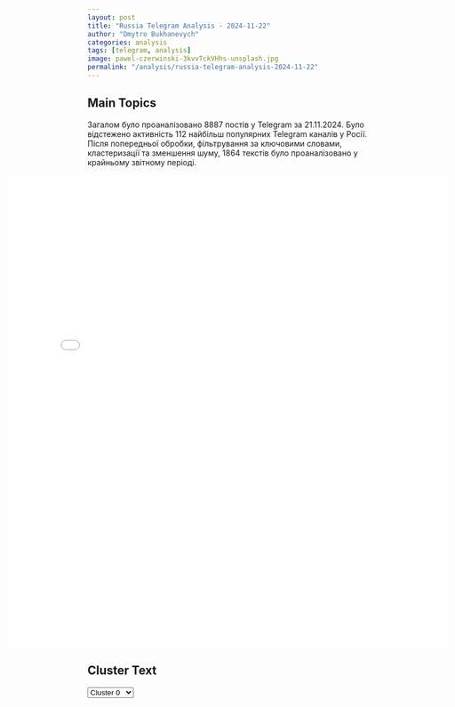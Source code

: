 ```yaml
---
layout: post
title: "Russia Telegram Analysis - 2024-11-22"
author: "Dmytro Bukhanevych"
categories: analysis
tags: [telegram, analysis]
image: pawel-czerwinski-3kvvTckVHhs-unsplash.jpg
permalink: "/analysis/russia-telegram-analysis-2024-11-22"
---
```


<style>
    /* Adjusting iframe-container styles */
    .wide-iframe-container {
        width: calc(100% + 30vw);  /* Extending the width */
        margin-left: -15vw;       /* Negative margin to push to the left */
        overflow: hidden;         /* In case the iframe content spills over */
    }

    .wide-iframe-container iframe {
        width: 100%;  /* Making the iframe take the full width of its container */
        border: none; /* Removing any borders from the iframe */
    }

    /* Toggle mechanism */
    .hidden {
        display: none;
    }
    
    .show-content-target:checked + .show-content {
        display: block;
    }
</style>

<h2>Main Topics</h2>
<p>Загалом було проаналізовано 8887 постів у Telegram за 21.11.2024. Було відстежено активність 112 найбільш популярних Telegram каналів у Росії. Після попередньої обробки, фільтрування за ключовими словами, кластеризації та зменшення шуму, 1864 текстів було проаналізовано у крайньому звітному періоді.</p>
<!-- Embedding Main Plotly Visualization -->
<div class="wide-iframe-container">
    <iframe src="{{site.baseurl}}/visualizations/2024-11-22/fig_topics_time.html" height="850"></iframe>
</div>


<h2>Cluster Text</h2>

<!-- Dropdown to select a cluster -->
<select id="clusterSelector" onchange="displayClusterText()">
<option value="0">Cluster 0</option><option value="1">Cluster 1</option><option value="2">Cluster 2</option><option value="3">Cluster 3</option><option value="4">Cluster 4</option><option value="5">Cluster 5</option><option value="6">Cluster 6</option><option value="7">Cluster 7</option><option value="8">Cluster 8</option><option value="9">Cluster 9</option><option value="10">Cluster 10</option><option value="11">Cluster 11</option><option value="12">Cluster 12</option><option value="13">Cluster 13</option><option value="14">Cluster 14</option><option value="15">Cluster 15</option>
</select>

<!-- Display area for the selected cluster's text -->
<div id="clusterTextDisplay" class="hidden"></div>

<script type="text/javascript">
    var clusterDetails = {"0": "<b>Total Posts:</b> 31<br><b>Date:</b> 2024-11-21 19:24:43+00:00<br><b>Author:</b> readovkanews<br><b>Link:</b> https://t.me/s/readovkanews/89673<br><b>Subscribers:</b> 2825923<br><b>Text:</b> \u0422\u0435\u043a\u0441\u0442: \u2757\ufe0f\u041f\u0443\u0441\u043a \u0440\u043e\u0441\u0441\u0438\u0439\u0441\u043a\u043e\u0439 \u0440\u0430\u043a\u0435\u0442\u044b \u043d\u0435 \u043e\u043a\u0430\u0436\u0435\u0442 \u0441\u0434\u0435\u0440\u0436\u0438\u0432\u0430\u044e\u0449\u0435\u0433\u043e \u0432\u043b\u0438\u044f\u043d\u0438\u044f \u043d\u0430 \u043f\u043e\u043b\u0438\u0442\u0438\u043a\u0443 \u0412\u0430\u0448\u0438\u043d\u0433\u0442\u043e\u043d\u0430 \u0432 \u043e\u0442\u043d\u043e\u0448\u0435\u043d\u0438\u0438 \u0423\u043a\u0440\u0430\u0438\u043d\u044b \u2014 \u0411\u0435\u043b\u044b\u0439 \u0434\u043e\u043c\u0412 \u0411\u0435\u043b\u043e\u043c \u0434\u043e\u043c\u0435 \u0442\u0430\u043a\u0436\u0435 \u0437\u0430\u044f\u0432\u0438\u043b\u0438, \u0447\u0442\u043e \u0421\u0428\u0410 \u00ab\u0437\u0430\u0440\u0430\u043d\u0435\u0435 \u0443\u0432\u0435\u0434\u043e\u043c\u0438\u043b\u0438 \u0423\u043a\u0440\u0430\u0438\u043d\u0443 \u0438 \u0441\u043e\u044e\u0437\u043d\u0438\u043a\u043e\u0432 \u0432 \u043f\u043e\u0441\u043b\u0435\u0434\u043d\u0438\u0435 \u0434\u043d\u0438 \u043e \u043f\u0440\u0435\u0434\u0441\u0442\u043e\u044f\u0449\u0435\u043c \u0437\u0430\u043f\u0443\u0441\u043a\u0435 \u0420\u043e\u0441\u0441\u0438\u0435\u0439 \u0440\u0430\u043a\u0435\u0442\u044b \u0441\u0440\u0435\u0434\u043d\u0435\u0439 \u0434\u0430\u043b\u044c\u043d\u043e\u0441\u0442\u0438 \u0434\u043b\u044f \u043f\u043e\u0434\u0433\u043e\u0442\u043e\u0432\u043a\u0438 \u043a \u043d\u0435\u043c\u0443\u00bb.", "1": "<b>Total Posts:</b> 53<br><b>Date:</b> 2024-11-21 11:55:06+00:00<br><b>Author:</b> tvrain<br><b>Link:</b> https://t.me/s/tvrain/83410<br><b>Subscribers:</b> 470664<br><b>Text:</b> \u0422\u0435\u043a\u0441\u0442: \u0414\u043d\u0435\u0432\u043d\u044b\u0435 \u043d\u043e\u0432\u043e\u0441\u0442\u0438 \u0441 \u0410\u043d\u043d\u043e\u0439 \u041c\u043e\u043d\u0433\u0430\u0439\u0442 \u0432 15.00 \u043c\u0441\u043a\ud83d\udd39 \u0420\u043e\u0441\u0441\u0438\u044f \u0443\u0434\u0430\u0440\u0438\u043b\u0430 \u043f\u043e \u0414\u043d\u0435\u043f\u0440\u0443 \u043c\u0435\u0436\u043a\u043e\u043d\u0442\u0438\u043d\u0435\u043d\u0442\u0430\u043b\u044c\u043d\u043e\u0439 \u0431\u0430\u043b\u043b\u0438\u0441\u0442\u0438\u0447\u0435\u0441\u043a\u043e\u0439 \u0440\u0430\u043a\u0435\u0442\u043e\u0439. \u0422\u0430\u043a\u043e\u0435 \u043e\u0440\u0443\u0436\u0438\u0435 \u043f\u0440\u0438\u043c\u0435\u043d\u044f\u0435\u0442\u0441\u044f \u0432\u043f\u0435\u0440\u0432\u044b\u0435 \u0432 \u0438\u0441\u0442\u043e\u0440\u0438\u0438 \ud83d\udd39 \u041f\u0443\u0442\u0438\u043d \u043f\u0440\u043e\u043f\u0430\u043b. \u0412 \u043f\u043e\u0441\u043b\u0435\u0434\u043d\u0438\u0439 \u0440\u0430\u0437 \u043e\u043d \u043f\u043e\u044f\u0432\u043b\u044f\u043b\u0441\u044f \u043d\u0430 \u043f\u0443\u0431\u043b\u0438\u043a\u0435 \u0434\u0432\u0435 \u043d\u0435\u0434\u0435\u043b\u0438 \u043d\u0430\u0437\u0430\u0434 \ud83d\udd39 50 \u0440\u0435\u0436\u0438\u0441\u0441\u0435\u0440\u043e\u0432 \u043e\u0442\u043a\u0430\u0437\u0430\u043b\u0438\u0441\u044c \u0441\u043d\u0438\u043c\u0430\u0442\u044c \u043f\u0440\u043e\u043f\u0430\u0433\u0430\u043d\u0434\u0438\u0441\u0442\u0441\u043a\u0438\u0439 \u0441\u0435\u0440\u0438\u0430\u043b \u043e \u0432\u043e\u0439\u043d\u0435. \u041f\u0440\u043e\u0434\u044e\u0441\u0435\u0440 \u0416\u0438\u0433\u0443\u043d\u043e\u0432 \u0436\u0430\u043b\u0443\u0435\u0442\u0441\u044f \u043d\u0430 \u043d\u0435 \u043f\u0430\u0442\u0440\u0438\u043e\u0442\u0438\u0447\u043d\u044b\u0445 \u043a\u043e\u043b\u043b\u0435\u0433\u041f\u043e\u0434\u043a\u043b\u044e\u0447\u0430\u0439\u0442\u0435\u0441\u044c", "2": "<b>Total Posts:</b> 24<br><b>Date:</b> 2024-11-21 17:18:49+00:00<br><b>Author:</b> moscowach<br><b>Link:</b> https://t.me/s/moscowach/29120<br><b>Subscribers:</b> 2210457<br><b>Text:</b> \u0422\u0435\u043a\u0441\u0442: \u26a1\ufe0f\u0420\u043e\u0441\u0441\u0438\u044f \u0441\u0447\u0438\u0442\u0430\u0435\u0442 \u0441\u0435\u0431\u044f \u0432\u043f\u0440\u0430\u0432\u0435 \u043f\u0440\u0438\u043c\u0435\u043d\u044f\u0442\u044c \u043e\u0440\u0443\u0436\u0438\u0435 \u043f\u0440\u043e\u0442\u0438\u0432 \u043e\u0431\u044a\u0435\u043a\u0442\u043e\u0432 \u0442\u0435\u0445 \u0441\u0442\u0440\u0430\u043d, \u043a\u043e\u0442\u043e\u0440\u044b\u0435 \u043f\u043e\u0437\u0432\u043e\u043b\u044f\u044e\u0442 \u0438\u0441\u043f\u043e\u043b\u044c\u0437\u043e\u0432\u0430\u0442\u044c \u0441\u0432\u043e\u0435 \u043e\u0440\u0443\u0436\u0438\u0435 \u043f\u0440\u043e\u0442\u0438\u0432 \u0440\u043e\u0441\u0441\u0438\u0439\u0441\u043a\u0438\u0445 \u043e\u0431\u044a\u0435\u043a\u0442\u043e\u0432, \u2014 \u041f\u0443\u0442\u0438\u043d", "3": "<b>Total Posts:</b> 60<br><b>Date:</b> 2024-11-21 17:10:36+00:00<br><b>Author:</b> ukr_2025_ru<br><b>Link:</b> https://t.me/s/ukr_2025_ru/224606<br><b>Subscribers:</b> 475591<br><b>Text:</b> \u0422\u0435\u043a\u0441\u0442: \u26a1 \u0412\u043b\u0430\u0434\u0438\u043c\u0438\u0440 \u041f\u0443\u0442\u0438\u043d \u0432\u044b\u0441\u0442\u0443\u043f\u0430\u0435\u0442 \u0441 \u0437\u0430\u044f\u0432\u043b\u0435\u043d\u0438\u0435\u043c", "4": "<b>Total Posts:</b> 147<br><b>Date:</b> 2024-11-21 16:31:41+00:00<br><b>Author:</b> tass_agency<br><b>Link:</b> https://t.me/s/tass_agency/286646<br><b>Subscribers:</b> 491372<br><b>Text:</b> \u0422\u0435\u043a\u0441\u0442: #\u0413\u043b\u0430\u0432\u043d\u044b\u0435_\u0441\u043e\u0431\u044b\u0442\u0438\u044f_\u0422\u0410\u0421\u0421 21 \u043d\u043e\u044f\u0431\u0440\u044f: \u25aa\ufe0f\u0412\u0421 \u0420\u0424 \u043e\u0441\u0432\u043e\u0431\u043e\u0434\u0438\u043b\u0438 \u0414\u0430\u043b\u044c\u043d\u0435\u0435 \u0432 \u0414\u041d\u0420, \u0441\u043e\u043e\u0431\u0449\u0438\u043b\u0438 \u0432 \u041c\u041e \u0420\u0424. \u25aa\ufe0f\u041c\u0423\u0421 \u0432\u044b\u0434\u0430\u043b \u043e\u0440\u0434\u0435\u0440\u0430 \u043d\u0430 \u0430\u0440\u0435\u0441\u0442 \u041d\u0435\u0442\u0430\u043d\u044c\u044f\u0445\u0443 \u0438 \u0413\u0430\u043b\u0430\u043d\u0442\u0430. \u0427\u0442\u043e \u0438\u0437\u0432\u0435\u0441\u0442\u043d\u043e \u043e \u0441\u0438\u0442\u0443\u0430\u0446\u0438\u0438 \u2014 \u0432 \u043c\u0430\u0442\u0435\u0440\u0438\u0430\u043b\u0435 \u0422\u0410\u0421\u0421. \u25aa\ufe0f\u0413\u043e\u0441\u0434\u0443\u043c\u0430 \u043f\u0440\u0438\u043d\u044f\u043b\u0430 \u0437\u0430\u043a\u043e\u043d \u043e \u0444\u0435\u0434\u0435\u0440\u0430\u043b\u044c\u043d\u043e\u043c \u0431\u044e\u0434\u0436\u0435\u0442\u0435 \u043d\u0430 2025-2027 \u0433\u043e\u0434\u044b.\u25aa\ufe0f\u0421\u0428\u0410 \u0440\u0430\u0441\u0448\u0438\u0440\u0438\u043b\u0438 \u0441\u0430\u043d\u043a\u0446\u0438\u043e\u043d\u043d\u044b\u0439 \u0441\u043f\u0438\u0441\u043e\u043a \u043f\u043e \u0420\u0424, \u0441\u043e\u043e\u0431\u0449\u0438\u043b \u0430\u043c\u0435\u0440\u0438\u043a\u0430\u043d\u0441\u043a\u0438\u0439 \u041c\u0438\u043d\u0444\u0438\u043d.\u25aa\ufe0f\u041f\u0435\u0440\u0432\u044b\u0439 \u0437\u0430\u043c\u043f\u0440\u0435\u0434 \u0426\u0411 \u041e\u043b\u044c\u0433\u0430 \u0421\u043a\u043e\u0440\u043e\u0431\u043e\u0433\u0430\u0442\u043e\u0432\u0430 \u0441 2 \u0434\u0435\u043a\u0430\u0431\u0440\u044f \u043f\u043e\u043a\u0438\u0434\u0430\u0435\u0442 \u0411\u0430\u043d\u043a \u0420\u043e\u0441\u0441\u0438\u0438. \u25aa\ufe0f\u0412\u0421 \u0420\u0424 \u0432\u043e\u0434\u0440\u0443\u0437\u0438\u043b\u0438 \u0440\u043e\u0441\u0441\u0438\u0439\u0441\u043a\u0438\u0439 \u0444\u043b\u0430\u0433 \u0432 \u0446\u0435\u043d\u0442\u0440\u0430\u043b\u044c\u043d\u043e\u0439 \u0447\u0430\u0441\u0442\u0438 \u041a\u0443\u0440\u0430\u0445\u043e\u0432\u0430, \u0441\u043e\u043e\u0431\u0449\u0438\u043b \u0422\u0410\u0421\u0421 \u0412\u043b\u0430\u0434\u0438\u043c\u0438\u0440 \u0420\u043e\u0433\u043e\u0432. \u25aa\ufe0f\u041d\u0430\u0434 \u0430\u043a\u0432\u0430\u0442\u043e\u0440\u0438\u0435\u0439 \u0421\u0435\u0432\u0430\u0441\u0442\u043e\u043f\u043e\u043b\u044f \u0441\u0431\u0438\u043b\u0438 \u043f\u0440\u043e\u0442\u0438\u0432\u043e\u043a\u043e\u0440\u0430\u0431\u0435\u043b\u044c\u043d\u0443\u044e \u0440\u0430\u043a\u0435\u0442\u0443 \"\u041d\u0435\u043f\u0442\u0443\u043d\".\u25aa\ufe0f\u0412 \u0413\u0414 \u043f\u0440\u043e\u0434\u043e\u043b\u0436\u0430\u044e\u0442 \u0440\u0430\u0431\u043e\u0442\u0443 \u043f\u043e \u0441\u043e\u0432\u0435\u0440\u0448\u0435\u043d\u0441\u0442\u0432\u043e\u0432\u0430\u043d\u0438\u044e \u043c\u0438\u0433\u0440\u0430\u0446\u0438\u043e\u043d\u043d\u043e\u0433\u043e \u0437\u0430\u043a\u043e\u043d\u043e\u0434\u0430\u0442\u0435\u043b\u044c\u0441\u0442\u0432\u0430. \u25aa\ufe0f\"\u0421\u043e\u044e\u0437-2.1\u0430\" \u0441 \u043a\u043e\u0440\u0430\u0431\u043b\u0435\u043c \"\u041f\u0440\u043e\u0433\u0440\u0435\u0441\u0441 \u041c\u0421-29\" \u0441\u0442\u0430\u0440\u0442\u043e\u0432\u0430\u043b \u0441 \u043a\u043e\u0441\u043c\u043e\u0434\u0440\u043e\u043c\u0430 \u0411\u0430\u0439\u043a\u043e\u043d\u0443\u0440. \u25aa\ufe0f\u041f\u043e\u0442\u0435\u0440\u0438 \u0412\u0421\u0423 \u0437\u0430 \u0441\u0443\u0442\u043a\u0438 \u043d\u0430 \u043a\u0443\u0440\u0441\u043a\u043e\u043c \u043d\u0430\u043f\u0440\u0430\u0432\u043b\u0435\u043d\u0438\u0438 \u0441\u043e\u0441\u0442\u0430\u0432\u0438\u043b\u0438 \u0431\u043e\u043b\u0435\u0435 150 \u0447\u0435\u043b\u043e\u0432\u0435\u043a, \u0441\u043e\u043e\u0431\u0449\u0438\u043b\u0438 \u0432 \u041c\u0438\u043d\u043e\u0431\u043e\u0440\u043e\u043d\u044b \u0420\u043e\u0441\u0441\u0438\u0438. \u041e\u0441\u043d\u043e\u0432\u043d\u043e\u0435 \u043e \u0441\u0438\u0442\u0443\u0430\u0446\u0438\u0438 \u0432 \u0440\u0435\u0433\u0438\u043e\u043d\u0435 \u2014 \u0432 \u043c\u0430\u0442\u0435\u0440\u0438\u0430\u043b\u0435 \u0422\u0410\u0421\u0421. \u25aa\ufe0f\u0412 \u0413\u0414 \u0433\u043e\u0442\u043e\u0432\u044f\u0442\u0441\u044f \u0432\u043d\u0435\u0441\u0442\u0438 \u0437\u0430\u043a\u043e\u043d\u043e\u043f\u0440\u043e\u0435\u043a\u0442 \u043e \u043d\u0430\u043a\u0430\u0437\u0430\u043d\u0438\u0438 \u0437\u0430 \u043f\u0440\u043e\u0434\u0430\u0436\u0443 \u0432\u0435\u0439\u043f\u043e\u0432 \u0434\u0435\u0442\u044f\u043c.", "5": "<b>Total Posts:</b> 652<br><b>Date:</b> 2024-11-21 17:33:14+00:00<br><b>Author:</b> e1_news<br><b>Link:</b> https://t.me/s/e1_news/169034<br><b>Subscribers:</b> 335174<br><b>Text:</b> \u0422\u0435\u043a\u0441\u0442: \u0413\u043b\u0430\u0432\u043d\u043e\u0435 \u0438\u0437\u00a0\u0437\u0430\u044f\u0432\u043b\u0435\u043d\u0438\u044f \u0412\u043b\u0430\u0434\u0438\u043c\u0438\u0440\u0430 \u041f\u0443\u0442\u0438\u043d\u0430 \u0438\u00a0\u0437\u0430\u043f\u0438\u0441\u044c \u043e\u0431\u0440\u0430\u0449\u0435\u043d\u0438\u044f:\u25ab\ufe0f\u041f\u043e\u00a0\u0432\u043e\u0435\u043d\u043d\u044b\u043c \u043e\u0431\u044a\u0435\u043a\u0442\u0430\u043c \u0432\u00a0\u0411\u0440\u044f\u043d\u0441\u043a\u043e\u0439 \u0438\u00a0\u041a\u0443\u0440\u0441\u043a\u043e\u0439 \u043e\u0431\u043b\u0430\u0441\u0442\u044f\u0445 \u0431\u044b\u043b\u0438 \u043d\u0430\u043d\u0435\u0441\u0435\u043d\u044b \u0443\u0434\u0430\u0440\u044b \u0437\u0430\u043f\u0430\u0434\u043d\u044b\u043c\u0438 \u0434\u0430\u043b\u044c\u043d\u043e\u0431\u043e\u0439\u043d\u044b\u043c\u0438 \u0440\u0430\u043a\u0435\u0442\u0430\u043c\u0438, \u0437\u0430\u044f\u0432\u0438\u043b \u041f\u0443\u0442\u0438\u043d.\u25ab\ufe0f\u041a\u043e\u043d\u0444\u043b\u0438\u043a\u0442 \u043d\u0430\u00a0\u0423\u043a\u0440\u0430\u0438\u043d\u0435 \u043f\u043e\u0441\u043b\u0435 \u0443\u0434\u0430\u0440\u0430 \u0437\u0430\u043f\u0430\u0434\u043d\u044b\u043c\u0438 \u0440\u0430\u043a\u0435\u0442\u0430\u043c\u0438 \u043f\u043e\u00a0\u0420\u0424\u00a0\u043f\u0440\u0438\u043e\u0431\u0440\u0435\u043b \u0433\u043b\u043e\u0431\u0430\u043b\u044c\u043d\u044b\u0439 \u0445\u0430\u0440\u0430\u043a\u0442\u0435\u0440.\u25ab\ufe0f\u041f\u0440\u0438\u043c\u0435\u043d\u0435\u043d\u0438\u0435 \u043f\u0440\u043e\u0442\u0438\u0432\u043d\u0438\u043a\u043e\u043c \u0434\u0430\u043b\u044c\u043d\u043e\u0431\u043e\u0439\u043d\u043e\u0433\u043e \u043e\u0440\u0443\u0436\u0438\u044f \u043d\u0435\u00a0\u043c\u043e\u0436\u0435\u0442 \u043f\u043e\u0432\u043b\u0438\u044f\u0442\u044c \u043d\u0430\u00a0\u0445\u043e\u0434 \u0441\u043f\u0435\u0446\u043e\u043f\u0435\u0440\u0430\u0446\u0438\u0438.\u25ab\ufe0f\u0420\u043e\u0441\u0441\u0438\u044f \u043d\u0430\u043d\u0435\u0441\u043b\u0430 \u0443\u0434\u0430\u0440 \u043d\u0430\u00a0\u0423\u043a\u0440\u0430\u0438\u043d\u0435 \u043f\u043e\u00a0\u042e\u0436\u043c\u0430\u0448\u0443 \u0431\u0430\u043b\u043b\u0438\u0441\u0442\u0438\u0447\u0435\u0441\u043a\u043e\u0439 \u0440\u0430\u043a\u0435\u0442\u043e\u0439 \u00ab\u041e\u0440\u0435\u0448\u043d\u0438\u043a\u00bb \u0432\u00a0\u0431\u0435\u0437\u044a\u044f\u0434\u0435\u0440\u043d\u043e\u043c \u0433\u0438\u043f\u0435\u0440\u0437\u0432\u0443\u043a\u043e\u0432\u043e\u043c \u043e\u0441\u043d\u0430\u0449\u0435\u043d\u0438\u0438.\u25ab\ufe0f\u041f\u0443\u0442\u0438\u043d \u043d\u0430\u0437\u0432\u0430\u043b \u043f\u0440\u0438\u043c\u0435\u043d\u0435\u043d\u0438\u0435 \u00ab\u041e\u0440\u0435\u0448\u043d\u0438\u043a\u0430\u00bb \u043e\u0442\u0432\u0435\u0442\u043e\u043c \u043d\u0430\u00a0\u043f\u043b\u0430\u043d\u044b \u0421\u0428\u0410 \u043f\u043e\u00a0\u043f\u0440\u043e\u0438\u0437\u0432\u043e\u0434\u0441\u0442\u0432\u0443 \u0438\u00a0\u0440\u0430\u0437\u0432\u0435\u0440\u0442\u044b\u0432\u0430\u043d\u0438\u044e \u0440\u0430\u043a\u0435\u0442 \u0441\u0440\u0435\u0434\u043d\u0435\u0439 \u0438\u00a0\u043c\u0435\u043d\u044c\u0448\u0435\u0439 \u0434\u0430\u043b\u044c\u043d\u043e\u0441\u0442\u0438.\u25ab\ufe0f\u0420\u043e\u0441\u0441\u0438\u044f \u0431\u0443\u0434\u0435\u0442 \u0440\u0435\u0448\u0438\u0442\u0435\u043b\u044c\u043d\u043e \u0438\u00a0\u0437\u0435\u0440\u043a\u0430\u043b\u044c\u043d\u043e \u043e\u0442\u0432\u0435\u0447\u0430\u0442\u044c \u043d\u0430\u00a0\u0434\u0435\u0439\u0441\u0442\u0432\u0438\u044f \u0417\u0430\u043f\u0430\u0434\u0430.\u25ab\ufe0f\u0417\u0430\u043f\u0430\u0434\u043d\u044b\u0435 \u041f\u0412\u041e \u043d\u0430\u00a0\u0434\u0430\u043d\u043d\u044b\u0439 \u043c\u043e\u043c\u0435\u043d\u0442 \u0432\u0440\u0435\u043c\u0435\u043d\u0438 \u043d\u0435\u00a0\u043c\u043e\u0433\u0443\u0442 \u043f\u0435\u0440\u0435\u0445\u0432\u0430\u0442\u044b\u0432\u0430\u0442\u044c \u0440\u0430\u043a\u0435\u0442\u044b \u00ab\u041e\u0440\u0435\u0448\u043d\u0438\u043a\u00bb. \u041d\u043e\u0432\u0435\u0439\u0448\u0438\u0435 \u0440\u043e\u0441\u0441\u0438\u0439\u0441\u043a\u0438\u0435 \u0440\u0430\u043a\u0435\u0442\u044b \u0430\u0442\u0430\u043a\u0443\u044e\u0442 \u0446\u0435\u043b\u0438 \u0441\u043e\u00a0\u0441\u043a\u043e\u0440\u043e\u0441\u0442\u044c\u044e 2-3 \u043a\u043c\u00a0\u0432\u00a0\u0441\u0435\u043a\u0443\u043d\u0434\u0443.\u25ab\ufe0f\u0420\u043e\u0441\u0441\u0438\u044f \u043f\u0440\u0435\u0434\u043f\u043e\u0447\u0438\u0442\u0430\u0435\u0442 \u043c\u0438\u0440\u043d\u044b\u0435 \u0441\u0440\u0435\u0434\u0441\u0442\u0432\u0430, \u043d\u043e\u00a0\u0438\u00a0\u0433\u043e\u0442\u043e\u0432\u0430 \u043a\u00a0\u043b\u044e\u0431\u043e\u043c\u0443 \u0440\u0430\u0437\u0432\u0438\u0442\u0438\u044e \u0441\u043e\u0431\u044b\u0442\u0438\u0439, \u00ab\u043e\u0442\u0432\u0435\u0442 \u0432\u0441\u0435\u0433\u0434\u0430 \u0431\u0443\u0434\u0435\u0442\u00bb.\u25ab\ufe0f\u0420\u043e\u0441\u0441\u0438\u044f \u0431\u0443\u0434\u0435\u0442 \u0437\u0430\u0440\u0430\u043d\u0435\u0435 \u043f\u0440\u0435\u0434\u043b\u0430\u0433\u0430\u0442\u044c \u043c\u0438\u0440\u043d\u044b\u043c \u0436\u0438\u0442\u0435\u043b\u044f\u043c \u0423\u043a\u0440\u0430\u0438\u043d\u044b \u043f\u043e\u043a\u0438\u043d\u0443\u0442\u044c \u043e\u043f\u0430\u0441\u043d\u0443\u044e \u0437\u043e\u043d\u0443 \u043f\u0440\u0438 \u043f\u0440\u0438\u043c\u0435\u043d\u0435\u043d\u0438\u0438 \u0440\u0430\u043a\u0435\u0442.\u25ab\ufe0f\u0420\u043e\u0441\u0441\u0438\u044f \u0441\u0447\u0438\u0442\u0430\u0435\u0442 \u0441\u0435\u0431\u044f \u0432\u043f\u0440\u0430\u0432\u0435 \u0438\u0441\u043f\u043e\u043b\u044c\u0437\u043e\u0432\u0430\u0442\u044c \u043e\u0440\u0443\u0436\u0438\u0435 \u043f\u0440\u043e\u0442\u0438\u0432 \u0432\u043e\u0435\u043d\u043d\u044b\u0445 \u043e\u0431\u044a\u0435\u043a\u0442\u043e\u0432 \u0441\u0442\u0440\u0430\u043d, \u043f\u0440\u0438\u043c\u0435\u043d\u044f\u044e\u0449\u0438\u0445 \u0441\u0432\u043e\u0435 \u043e\u0440\u0443\u0436\u0438\u0435 \u043f\u0440\u043e\u0442\u0438\u0432\u00a0\u0420\u0424.\ud83d\udd33 \u041f\u043e\u0434\u043f\u0438\u0441\u0430\u0442\u044c\u0441\u044f \u043d\u0430 @e1_news", "6": "<b>Total Posts:</b> 31<br><b>Date:</b> 2024-11-21 05:22:05+00:00<br><b>Author:</b> dmitrynikotin<br><b>Link:</b> https://t.me/s/dmitrynikotin/26296<br><b>Subscribers:</b> 717355<br><b>Text:</b> \u0422\u0435\u043a\u0441\u0442: \u26a1\ufe0f\u041f\u0440\u0435\u0434\u0441\u0442\u0430\u0432\u0438\u0442\u0435\u043b\u044c \u0421\u0442\u0440\u0430\u0442\u0435\u0433\u0438\u0447\u0435\u0441\u043a\u043e\u0433\u043e \u043a\u043e\u043c\u0430\u043d\u0434\u043e\u0432\u0430\u043d\u0438\u044f (STRATCOM) \u0430\u043c\u0435\u0440\u0438\u043a\u0430\u043d\u0441\u043a\u043e\u0433\u043e \u041c\u0438\u043d\u043e\u0431\u043e\u0440\u043e\u043d\u044b, \u043a\u043e\u043d\u0442\u0440-\u0430\u0434\u043c\u0438\u0440\u0430\u043b \u0422\u043e\u043c\u0430\u0441 \u0411\u044c\u044e\u043a\u0435\u043d\u0435\u043d \u0437\u0430\u044f\u0432\u0438\u043b, \u0447\u0442\u043e \u0421\u0428\u0410 \u0434\u043e\u043f\u0443\u0441\u043a\u0430\u044e\u0442 \u043e\u0431\u043c\u0435\u043d \u044f\u0434\u0435\u0440\u043d\u044b\u043c\u0438 \u0443\u0434\u0430\u0440\u0430\u043c\u0438, \u0435\u0441\u043b\u0438 \u0441\u0442\u0440\u0430\u043d\u0430 \u0441\u043e\u0445\u0440\u0430\u043d\u0438\u0442 \u0447\u0430\u0441\u0442\u044c \u0441\u0432\u043e\u0435\u0433\u043e \u0430\u0440\u0441\u0435\u043d\u0430\u043b\u0430 \u0434\u043b\u044f \u0434\u0430\u043b\u044c\u043d\u0435\u0439\u0448\u0435\u0433\u043e \u0441\u0434\u0435\u0440\u0436\u0438\u0432\u0430\u043d\u0438\u044f \u043f\u043e\u0442\u0435\u043d\u0446\u0438\u0430\u043b\u044c\u043d\u044b\u0445 \u043f\u0440\u043e\u0442\u0438\u0432\u043d\u0438\u043a\u043e\u0432. \u0420\u0430\u043d\u0435\u0435 \u043e\u043d \u0437\u0430\u044f\u0432\u0438\u043b, \u0447\u0442\u043e \u0412\u0430\u0448\u0438\u043d\u0433\u0442\u043e\u043d \u0434\u043e\u043b\u0436\u0435\u043d \u00ab\u0432\u0435\u0441\u0442\u0438 \u043f\u0440\u0435\u0434\u043c\u0435\u0442\u043d\u044b\u0439 \u0434\u0438\u0430\u043b\u043e\u0433\u00bb \u0441 \u041c\u043e\u0441\u043a\u0432\u043e\u0439 \u0438 \u041f\u0435\u043a\u0438\u043d\u043e\u043c, \u043e\u0442\u043c\u0435\u0442\u0438\u0432 \u043f\u0440\u0438 \u044d\u0442\u043e\u043c, \u0447\u0442\u043e \u0430\u043c\u0435\u0440\u0438\u043a\u0430\u043d\u0441\u043a\u0438\u0435 \u0421\u0438\u043b\u044b \u0441\u0442\u0440\u0430\u0442\u0435\u0433\u0438\u0447\u0435\u0441\u043a\u043e\u0433\u043e \u0441\u0434\u0435\u0440\u0436\u0438\u0432\u0430\u043d\u0438\u044f \u043d\u0430\u0445\u043e\u0434\u044f\u0442\u0441\u044f \u0432 \u0431\u043e\u0435\u0433\u043e\u0442\u043e\u0432\u043d\u043e\u0441\u0442\u0438.\ud83d\udcf1\u0414\u043c\u0438\u0442\u0440\u0438\u0439 \u041d\u0438\u043a\u043e\u0442\u0438\u043d. \u041f\u043e\u0434\u043f\u0438\u0441\u0430\u0442\u044c\u0441\u044f!", "7": "<b>Total Posts:</b> 41<br><b>Date:</b> 2024-11-21 19:55:38+00:00<br><b>Author:</b> rt_russian<br><b>Link:</b> https://t.me/s/rt_russian/221810<br><b>Subscribers:</b> 1013705<br><b>Text:</b> \u0422\u0435\u043a\u0441\u0442: \u2757\ufe0f\u0417\u0430 30 \u043c\u0438\u043d\u0443\u0442 \u0434\u043e \u043f\u0443\u0441\u043a\u0430 \u00ab\u041e\u0440\u0435\u0448\u043d\u0438\u043a\u0430\u00bb \u0420\u043e\u0441\u0441\u0438\u044f \u043e\u0442\u043f\u0440\u0430\u0432\u0438\u043b\u0430 \u0421\u0428\u0410 \u0443\u0432\u0435\u0434\u043e\u043c\u043b\u0435\u043d\u0438\u0435 \u0432 \u0430\u0432\u0442\u043e\u043c\u0430\u0442\u0438\u0447\u0435\u0441\u043a\u043e\u043c \u0440\u0435\u0436\u0438\u043c\u0435 \u043f\u043e \u043b\u0438\u043d\u0438\u0438 \u0446\u0435\u043d\u0442\u0440\u0430 \u043f\u043e \u0443\u043c\u0435\u043d\u044c\u0448\u0435\u043d\u0438\u044e \u044f\u0434\u0435\u0440\u043d\u043e\u0439 \u043e\u043f\u0430\u0441\u043d\u043e\u0441\u0442\u0438.  \u041e\u0431 \u044d\u0442\u043e\u043c \u041f\u0435\u0441\u043a\u043e\u0432 \u0437\u0430\u044f\u0432\u0438\u043b \u0422\u0410\u0421\u0421.  \ud83d\udfe9 \u041f\u043e\u0434\u043f\u0438\u0441\u0430\u0442\u044c\u0441\u044f | \u041f\u0440\u0438\u0441\u043b\u0430\u0442\u044c \u043d\u043e\u0432\u043e\u0441\u0442\u044c | \u0427\u0438\u0442\u0430\u0442\u044c \u0430\u043d\u0430\u043b\u0438\u0442\u0438\u043a\u0443", "8": "<b>Total Posts:</b> 253<br><b>Date:</b> 2024-11-21 11:21:21+00:00<br><b>Author:</b> ssigny<br><b>Link:</b> https://t.me/s/ssigny/118065<br><b>Subscribers:</b> 533497<br><b>Text:</b> \u0422\u0435\u043a\u0441\u0442: \u2757\ufe0f\u0421\u0432\u043e\u0434\u043a\u0430 \u041c\u0438\u043d\u0438\u0441\u0442\u0435\u0440\u0441\u0442\u0432\u0430 \u043e\u0431\u043e\u0440\u043e\u043d\u044b \u0420\u043e\u0441\u0441\u0438\u0439\u0441\u043a\u043e\u0439 \u0424\u0435\u0434\u0435\u0440\u0430\u0446\u0438\u0438 \u043e \u0445\u043e\u0434\u0435 \u043f\u0440\u043e\u0432\u0435\u0434\u0435\u043d\u0438\u044f \u0441\u043f\u0435\u0446\u0438\u0430\u043b\u044c\u043d\u043e\u0439 \u0432\u043e\u0435\u043d\u043d\u043e\u0439 \u043e\u043f\u0435\u0440\u0430\u0446\u0438\u0438 (\u043f\u043e \u0441\u043e\u0441\u0442\u043e\u044f\u043d\u0438\u044e \u043d\u0430 21 \u043d\u043e\u044f\u0431\u0440\u044f 2024 \u0433.)\u0427\u0430\u0441\u0442\u044c 1  \u25aa\ufe0f\u041f\u043e\u0434\u0440\u0430\u0437\u0434\u0435\u043b\u0435\u043d\u0438\u044f\u043c\u0438 \u0433\u0440\u0443\u043f\u043f\u0438\u0440\u043e\u0432\u043a\u0438 \u0432\u043e\u0439\u0441\u043a \u00ab\u0421\u0435\u0432\u0435\u0440\u00bb \u043d\u0430 \u0425\u0430\u0440\u044c\u043a\u043e\u0432\u0441\u043a\u043e\u043c \u043d\u0430\u043f\u0440\u0430\u0432\u043b\u0435\u043d\u0438\u0438 \u043d\u0430\u043d\u0435\u0441\u0435\u043d\u043e \u043f\u043e\u0440\u0430\u0436\u0435\u043d\u0438\u0435 \u0444\u043e\u0440\u043c\u0438\u0440\u043e\u0432\u0430\u043d\u0438\u044f\u043c 116-\u0439 \u0431\u0440\u0438\u0433\u0430\u0434\u044b \u0442\u0435\u0440\u043e\u0431\u043e\u0440\u043e\u043d\u044b \u0438 5-\u0433\u043e \u043f\u043e\u0433\u0440\u0430\u043d\u0438\u0447\u043d\u043e\u0433\u043e \u043e\u0442\u0440\u044f\u0434\u0430 \u043f\u043e\u0433\u0440\u0430\u043d\u0441\u043b\u0443\u0436\u0431\u044b \u0423\u043a\u0440\u0430\u0438\u043d\u044b \u0432 \u0440\u0430\u0439\u043e\u043d\u0430\u0445 \u043d\u0430\u0441\u0435\u043b\u0435\u043d\u043d\u044b\u0445 \u043f\u0443\u043d\u043a\u0442\u043e\u0432 \u041b\u0435\u0431\u0435\u0434\u0435\u0432\u043a\u0430 \u0438 \u041a\u0430\u0437\u0430\u0447\u044c\u044f \u041b\u043e\u043f\u0430\u043d\u044c \u0425\u0430\u0440\u044c\u043a\u043e\u0432\u0441\u043a\u043e\u0439 \u043e\u0431\u043b\u0430\u0441\u0442\u0438.\u25aa\ufe0f\u041f\u043e\u0442\u0435\u0440\u0438 \u0412\u0421\u0423 \u0441\u043e\u0441\u0442\u0430\u0432\u0438\u043b\u0438 \u0434\u043e 145 \u0432\u043e\u0435\u043d\u043d\u043e\u0441\u043b\u0443\u0436\u0430\u0449\u0438\u0445, \u0434\u0432\u0430 \u0442\u0430\u043d\u043a\u0430, 11 \u0431\u043e\u0435\u0432\u044b\u0445 \u0431\u0440\u043e\u043d\u0438\u0440\u043e\u0432\u0430\u043d\u043d\u044b\u0445 \u043c\u0430\u0448\u0438\u043d \u0438 122 \u043c\u043c \u0433\u0430\u0443\u0431\u0438\u0446\u0430 \u0414-30. \u25aa\ufe0f\u041f\u043e\u0434\u0440\u0430\u0437\u0434\u0435\u043b\u0435\u043d\u0438\u044f \u0433\u0440\u0443\u043f\u043f\u0438\u0440\u043e\u0432\u043a\u0438 \u0432\u043e\u0439\u0441\u043a \u00ab\u0417\u0430\u043f\u0430\u0434\u00bb \u0443\u043b\u0443\u0447\u0448\u0438\u043b\u0438 \u0442\u0430\u043a\u0442\u0438\u0447\u0435\u0441\u043a\u043e\u0435 \u043f\u043e\u043b\u043e\u0436\u0435\u043d\u0438\u0435, \u043d\u0430\u043d\u0435\u0441\u043b\u0438 \u043f\u043e\u0440\u0430\u0436\u0435\u043d\u0438\u0435 \u0436\u0438\u0432\u043e\u0439 \u0441\u0438\u043b\u0435 \u0438 \u0442\u0435\u0445\u043d\u0438\u043a\u0435 28-\u0439, 63-\u0439, 116-\u0439 \u043c\u0435\u0445\u0430\u043d\u0438\u0437\u0438\u0440\u043e\u0432\u0430\u043d\u043d\u044b\u0445 \u0431\u0440\u0438\u0433\u0430\u0434 \u0412\u0421\u0423 \u0438 119-\u0439 \u0431\u0440\u0438\u0433\u0430\u0434\u044b \u0442\u0435\u0440\u043e\u0431\u043e\u0440\u043e\u043d\u044b \u0432 \u0440\u0430\u0439\u043e\u043d\u0430\u0445 \u043d\u0430\u0441\u0435\u043b\u0435\u043d\u043d\u044b\u0445 \u043f\u0443\u043d\u043a\u0442\u043e\u0432 \u041a\u0443\u043f\u044f\u043d\u0441\u043a, \u0417\u0430\u0433\u0440\u044b\u0437\u043e\u0432\u043e, \u0413\u043b\u0443\u0448\u043a\u043e\u0432\u043a\u0430 \u0425\u0430\u0440\u044c\u043a\u043e\u0432\u0441\u043a\u043e\u0439 \u043e\u0431\u043b\u0430\u0441\u0442\u0438 \u0438 \u041a\u0440\u0430\u0441\u043d\u044b\u0439 \u041b\u0438\u043c\u0430\u043d \u0414\u043e\u043d\u0435\u0446\u043a\u043e\u0439 \u041d\u0430\u0440\u043e\u0434\u043d\u043e\u0439 \u0420\u0435\u0441\u043f\u0443\u0431\u043b\u0438\u043a\u0438.\u25aa\ufe0f\u041e\u0442\u0440\u0430\u0436\u0435\u043d\u044b \u043f\u044f\u0442\u044c \u043a\u043e\u043d\u0442\u0440\u0430\u0442\u0430\u043a \u0448\u0442\u0443\u0440\u043c\u043e\u0432\u044b\u0445 \u0433\u0440\u0443\u043f\u043f 14-\u0439, 115-\u0439 \u043c\u0435\u0445\u0430\u043d\u0438\u0437\u0438\u0440\u043e\u0432\u0430\u043d\u043d\u044b\u0445 \u0431\u0440\u0438\u0433\u0430\u0434 \u0412\u0421\u0423 \u0438 119-\u0439 \u0431\u0440\u0438\u0433\u0430\u0434\u044b \u0442\u0435\u0440\u043e\u0431\u043e\u0440\u043e\u043d\u044b.\u25aa\ufe0f\u041f\u0440\u043e\u0442\u0438\u0432\u043d\u0438\u043a \u043f\u043e\u0442\u0435\u0440\u044f\u043b \u0434\u043e 480 \u0432\u043e\u0435\u043d\u043d\u043e\u0441\u043b\u0443\u0436\u0430\u0449\u0438\u0445, \u0434\u0432\u0435 \u0431\u043e\u0435\u0432\u044b\u0435 \u043c\u0430\u0448\u0438\u043d\u044b \u043f\u0435\u0445\u043e\u0442\u044b, \u0431\u043e\u0435\u0432\u0443\u044e \u0431\u0440\u043e\u043d\u0438\u0440\u043e\u0432\u0430\u043d\u043d\u0443\u044e \u043c\u0430\u0448\u0438\u043d\u0443, \u0448\u0435\u0441\u0442\u044c \u0430\u0432\u0442\u043e\u043c\u043e\u0431\u0438\u043b\u0435\u0439, 155 \u043c\u043c \u0433\u0430\u0443\u0431\u0438\u0446\u0443 \u041c198 \u043f\u0440\u043e\u0438\u0437\u0432\u043e\u0434\u0441\u0442\u0432\u0430 \u0421\u0428\u0410, \u0434\u0432\u0430 152 \u043c\u043c \u043e\u0440\u0443\u0434\u0438\u044f \u0414-20, \u0434\u0432\u0435 122 \u043c\u043c \u0441\u0430\u043c\u043e\u0445\u043e\u0434\u043d\u044b\u0435 \u0430\u0440\u0442\u0438\u043b\u043b\u0435\u0440\u0438\u0439\u0441\u043a\u0438\u0435 \u0443\u0441\u0442\u0430\u043d\u043e\u0432\u043a\u0438  \u00ab\u0413\u0432\u043e\u0437\u0434\u0438\u043a\u0430\u00bb \u0438 122 \u043c\u043c \u0433\u0430\u0443\u0431\u0438\u0446\u0443 \u0414-30.\u25aa\ufe0f\u0423\u043d\u0438\u0447\u0442\u043e\u0436\u0435\u043d\u044b \u0434\u0432\u0435 \u0441\u0442\u0430\u043d\u0446\u0438\u0438 \u0440\u0430\u0434\u0438\u043e\u044d\u043b\u0435\u043a\u0442\u0440\u043e\u043d\u043d\u043e\u0439 \u0431\u043e\u0440\u044c\u0431\u044b \u00ab\u0410\u043d\u043a\u043b\u0430\u0432-\u041d\u00bb \u0438 \u0447\u0435\u0442\u044b\u0440\u0435 \u043f\u043e\u043b\u0435\u0432\u044b\u0445 \u0441\u043a\u043b\u0430\u0434\u0430 \u0441 \u0431\u043e\u0435\u043f\u0440\u0438\u043f\u0430\u0441\u0430\u043c\u0438. \u25aa\ufe0f\u041f\u043e\u0434\u0440\u0430\u0437\u0434\u0435\u043b\u0435\u043d\u0438\u044f \u00ab\u042e\u0436\u043d\u043e\u0439\u00bb \u0433\u0440\u0443\u043f\u043f\u0438\u0440\u043e\u0432\u043a\u0438 \u0432\u043e\u0439\u0441\u043a \u0432 \u0440\u0435\u0437\u0443\u043b\u044c\u0442\u0430\u0442\u0435 \u0440\u0435\u0448\u0438\u0442\u0435\u043b\u044c\u043d\u044b\u0445 \u0434\u0435\u0439\u0441\u0442\u0432\u0438\u0439 \u043e\u0441\u0432\u043e\u0431\u043e\u0434\u0438\u043b\u0438 \u043d\u0430\u0441\u0435\u043b\u0435\u043d\u043d\u044b\u0439 \u043f\u0443\u043d\u043a\u0442 \u0414\u0430\u043b\u044c\u043d\u0435\u0435 \u0414\u043e\u043d\u0435\u0446\u043a\u043e\u0439 \u041d\u0430\u0440\u043e\u0434\u043d\u043e\u0439 \u0420\u0435\u0441\u043f\u0443\u0431\u043b\u0438\u043a\u0438.\u25aa\ufe0f\u041d\u0430\u043d\u0435\u0441\u0435\u043d\u043e \u043f\u043e\u0440\u0430\u0436\u0435\u043d\u0438\u0435 \u0444\u043e\u0440\u043c\u0438\u0440\u043e\u0432\u0430\u043d\u0438\u044f\u043c 33-\u0439, 54-\u0439 \u043c\u0435\u0445\u0430\u043d\u0438\u0437\u0438\u0440\u043e\u0432\u0430\u043d\u043d\u044b\u0445, 56-\u0439 \u043c\u043e\u0442\u043e\u043f\u0435\u0445\u043e\u0442\u043d\u043e\u0439 \u0431\u0440\u0438\u0433\u0430\u0434 \u0412\u0421\u0423 \u0432 \u0440\u0430\u0439\u043e\u043d\u0430\u0445 \u043d\u0430\u0441\u0435\u043b\u0435\u043d\u043d\u044b\u0445 \u043f\u0443\u043d\u043a\u0442\u043e\u0432 \u0427\u0435\u0440\u0432\u043e\u043d\u043e\u0435, \u0421\u0435\u0432\u0435\u0440\u0441\u043a, \u0412\u0435\u0440\u043e\u043b\u044e\u0431\u043e\u0432\u043a\u0430, \u0414\u0430\u0447\u043d\u043e\u0435 \u0438 \u041a\u0443\u0440\u0430\u0445\u043e\u0432\u043e \u0414\u043e\u043d\u0435\u0446\u043a\u043e\u0439 \u041d\u0430\u0440\u043e\u0434\u043d\u043e\u0439 \u0420\u0435\u0441\u043f\u0443\u0431\u043b\u0438\u043a\u0438.\u25aa\ufe0f\u041e\u0442\u0440\u0430\u0436\u0435\u043d\u0430 \u043a\u043e\u043d\u0442\u0440\u0430\u0442\u0430\u043a\u0430 \u0444\u043e\u0440\u043c\u0438\u0440\u043e\u0432\u0430\u043d\u0438\u0439 46-\u0439 \u0430\u044d\u0440\u043e\u043c\u043e\u0431\u0438\u043b\u044c\u043d\u043e\u0439 \u0431\u0440\u0438\u0433\u0430\u0434\u044b \u0412\u0421\u0423.\u25aa\ufe0f\u041f\u043e\u0442\u0435\u0440\u0438 \u043f\u0440\u043e\u0442\u0438\u0432\u043d\u0438\u043a\u0430 \u0441\u043e\u0441\u0442\u0430\u0432\u0438\u043b\u0438 \u0434\u043e 380 \u0432\u043e\u0435\u043d\u043d\u043e\u0441\u043b\u0443\u0436\u0430\u0449\u0438\u0445, 12 \u0430\u0432\u0442\u043e\u043c\u043e\u0431\u0438\u043b\u0435\u0439, 155 \u043c\u043c \u0441\u0430\u043c\u043e\u0445\u043e\u0434\u043d\u0430\u044f \u0430\u0440\u0442\u0438\u043b\u043b\u0435\u0440\u0438\u0439\u0441\u043a\u0430\u044f \u0443\u0441\u0442\u0430\u043d\u043e\u0432\u043a\u0430 \u00abBraveheart\u00bb \u043f\u0440\u043e\u0438\u0437\u0432\u043e\u0434\u0441\u0442\u0432\u0430 \u0412\u0435\u043b\u0438\u043a\u043e\u0431\u0440\u0438\u0442\u0430\u043d\u0438\u0438, \u0434\u0432\u0430 152 \u043c\u043c \u043e\u0440\u0443\u0434\u0438\u044f \u0414-20, 122 \u043c\u043c \u0433\u0430\u0443\u0431\u0438\u0446\u0430 \u0414-30 \u0438 \u0447\u0435\u0442\u044b\u0440\u0435 105 \u043c\u043c \u043e\u0440\u0443\u0434\u0438\u044f \u041c119 \u043f\u0440\u043e\u0438\u0437\u0432\u043e\u0434\u0441\u0442\u0432\u0430 \u0421\u0428\u0410.\u25aa\ufe0f\u0423\u043d\u0438\u0447\u0442\u043e\u0436\u0435\u043d\u044b \u0441\u0442\u0430\u043d\u0446\u0438\u044f \u0440\u0430\u0434\u0438\u043e\u044d\u043b\u0435\u043a\u0442\u0440\u043e\u043d\u043d\u043e\u0439 \u0431\u043e\u0440\u044c\u0431\u044b \u00ab\u0411\u0443\u043a\u043e\u0432\u0435\u043b\u044c-AD\u00bb \u0438 \u043f\u043e\u043b\u0435\u0432\u043e\u0439 \u0441\u043a\u043b\u0430\u0434 \u0431\u043e\u0435\u043f\u0440\u0438\u043f\u0430\u0441\u043e\u0432.", "9": "<b>Total Posts:</b> 31<br><b>Date:</b> 2024-11-21 17:14:04+00:00<br><b>Author:</b> lentachold<br><b>Link:</b> https://t.me/s/lentachold/78918<br><b>Subscribers:</b> 404236<br><b>Text:</b> \u0422\u0435\u043a\u0441\u0442: \u041f\u0443\u0442\u0438\u043d: \u041a\u043e\u043d\u0444\u043b\u0438\u043a\u0442 \u043d\u0430 \u0423\u043a\u0440\u0430\u0438\u043d\u0435 \u043f\u043e\u0441\u043b\u0435 \u0443\u0434\u0430\u0440\u0430 \u0437\u0430\u043f\u0430\u0434\u043d\u044b\u043c\u0438 \u0440\u0430\u043a\u0435\u0442\u0430\u043c\u0438 \u043f\u043e \u0420\u0424 \u043f\u0440\u0438\u043e\u0431\u0440\u0435\u043b \u0433\u043b\u043e\u0431\u0430\u043b\u044c\u043d\u044b\u0439 \u0445\u0430\u0440\u0430\u043a\u0442\u0435\u0440. \u041f\u043e\u0441\u0442\u0430\u0432\u043b\u0435\u043d\u043d\u044b\u0435 \u043f\u0440\u043e\u0442\u0438\u0432\u043d\u0438\u043a\u043e\u043c \u0446\u0435\u043b\u0438 \u043f\u0440\u0438 \u0443\u0434\u0430\u0440\u0435 \u0437\u0430\u043f\u0430\u0434\u043d\u044b\u043c\u0438 \u0434\u0430\u043b\u044c\u043d\u043e\u0431\u043e\u0439\u043d\u044b\u043c\u0438 \u0440\u0430\u043a\u0435\u0442\u0430\u043c\u0438 \u043f\u043e \u0420\u0424 \u043d\u0435 \u0434\u043e\u0441\u0442\u0438\u0433\u043d\u0443\u0442\u044b", "10": "<b>Total Posts:</b> 33<br><b>Date:</b> 2024-11-21 15:27:37+00:00<br><b>Author:</b> ru2ch<br><b>Link:</b> https://t.me/s/ru2ch/128371<br><b>Subscribers:</b> 534326<br><b>Text:</b> \u0422\u0435\u043a\u0441\u0442: \u2757\ufe0f\u0421\u0428\u0410 \u0440\u0430\u0441\u0448\u0438\u0440\u0438\u043b\u0438 \u0441\u0430\u043d\u043a\u0446\u0438\u043e\u043d\u043d\u044b\u0439 \u0441\u043f\u0438\u0441\u043e\u043a \u043f\u043e \u0420\u043e\u0441\u0441\u0438\u0438\u041c\u0438\u043d\u0444\u0438\u043d \u0421\u0428\u0410 \u0432\u0432\u0451\u043b \u0441\u0430\u043d\u043a\u0446\u0438\u0438 \u043f\u0440\u043e\u0442\u0438\u0432 \u0413\u0430\u0437\u043f\u0440\u043e\u043c\u0431\u0430\u043d\u043a\u0430, \u0414\u041e\u041c\u0420\u0424, \u0411\u041a\u0421-\u0431\u0430\u043d\u043a\u0430, \u0431\u0430\u043d\u043a\u0430 \u00ab\u0426\u0435\u043d\u0442\u0440\u043e\u043a\u0440\u0435\u0434\u0438\u0442\u00bb \u0438 \u0440\u044f\u0434\u0430 \u0434\u0440\u0443\u0433\u0438\u0445 \u043a\u0440\u0435\u0434\u0438\u0442\u043d\u044b\u0445 \u043e\u0440\u0433\u0430\u043d\u0438\u0437\u0430\u0446\u0438\u0439.\u041f\u043e\u0434 \u0441\u0430\u043d\u043a\u0446\u0438\u0438 \u0442\u0430\u043a\u0436\u0435 \u043f\u043e\u043f\u0430\u043b \u043f\u0435\u0440\u0432\u044b\u0439 \u0437\u0430\u043c\u043f\u0440\u0435\u0434 \u0426\u0411 \u0420\u0424 \u0412\u043b\u0430\u0434\u0438\u043c\u0438\u0440 \u0427\u0438\u0441\u0442\u044e\u0445\u0438\u043d.", "11": "<b>Total Posts:</b> 156<br><b>Date:</b> 2024-11-21 05:21:22+00:00<br><b>Author:</b> treugolniklpr<br><b>Link:</b> https://t.me/s/treugolniklpr/71177<br><b>Subscribers:</b> 690053<br><b>Text:</b> \u0422\u0435\u043a\u0441\u0442: \u041e\u0442\u0431\u043e\u0439 \u043f\u043e \u0411\u041f\u041b\u0410 \u0417\u0430\u043f\u043e\u0440\u043e\u0436\u0441\u043a\u0430\u044f \u043e\u0431\u043b\u0430\u0441\u0442\u044c \u0420\u0424", "12": "<b>Total Posts:</b> 19<br><b>Date:</b> 2024-11-21 04:30:50+00:00<br><b>Author:</b> bbbreaking<br><b>Link:</b> https://t.me/s/bbbreaking/194424<br><b>Subscribers:</b> 1831865<br><b>Text:</b> \u0422\u0435\u043a\u0441\u0442: \u0410\u0434\u043c\u0438\u043d\u0438\u0441\u0442\u0440\u0430\u0446\u0438\u044f \u043f\u0440\u0435\u0437\u0438\u0434\u0435\u043d\u0442\u0430 \u0421\u0428\u0410 \u0414\u0436\u043e \u0411\u0430\u0439\u0434\u0435\u043d\u0430 \u0443\u0432\u0435\u0434\u043e\u043c\u0438\u043b\u0430 \u043a\u043e\u043d\u0433\u0440\u0435\u0441\u0441, \u0447\u0442\u043e \u043f\u043b\u0430\u043d\u0438\u0440\u0443\u0435\u0442 \u0441\u043f\u0438\u0441\u0430\u0442\u044c \u0434\u043e\u043b\u0433 \u0423\u043a\u0440\u0430\u0438\u043d\u044b \u043d\u0430 $4,65 \u043c\u043b\u0440\u0434, \u0441\u043e\u043e\u0431\u0449\u0430\u0435\u0442 Bloomberg \u0441\u043e \u0441\u0441\u044b\u043b\u043a\u043e\u0439 \u043d\u0430 \u0441\u043e\u043e\u0442\u0432\u0435\u0442\u0441\u0442\u0432\u0443\u044e\u0449\u0435\u0435 \u043f\u0438\u0441\u044c\u043c\u043e.\u042d\u0442\u0430 \u0441\u0443\u043c\u043c\u0430\u00a0\u2014 \u043f\u043e\u043b\u043e\u0432\u0438\u043d\u0430 \u043a\u0440\u0435\u0434\u0438\u0442\u0430 \u043d\u0430 $9 \u043c\u043b\u0440\u0434, \u043a\u043e\u0442\u043e\u0440\u044b\u0439 \u0421\u0428\u0410 \u043f\u0440\u0435\u0434\u043e\u0441\u0442\u0430\u0432\u0438\u043b\u0438 \u0423\u043a\u0440\u0430\u0438\u043d\u0435 \u0432 \u0440\u0430\u043c\u043a\u0430\u0445 \u0434\u043e\u043f\u043e\u043b\u043d\u0438\u0442\u0435\u043b\u044c\u043d\u043e\u0433\u043e, \u043e\u0434\u043e\u0431\u0440\u0435\u043d\u043d\u043e\u0433\u043e \u0432 \u0430\u043f\u0440\u0435\u043b\u0435 \u043f\u0430\u043a\u0435\u0442\u0430 \u043f\u043e\u043c\u043e\u0449\u0438 \u0432 \u0440\u0430\u0437\u043c\u0435\u0440\u0435 $60 \u043c\u043b\u0440\u0434.\u0412 \u0413\u043e\u0441\u0434\u0435\u043f\u0430\u0440\u0442\u0430\u043c\u0435\u043d\u0442\u0435 \u0441\u0447\u0438\u0442\u0430\u044e\u0442, \u0447\u0442\u043e \u0441\u043f\u0438\u0441\u0430\u043d\u0438\u0435 \u0434\u043e\u043b\u0433\u0430 \u00ab\u043f\u043e\u043c\u043e\u0436\u0435\u0442 \u0423\u043a\u0440\u0430\u0438\u043d\u0435 \u043e\u0434\u0435\u0440\u0436\u0430\u0442\u044c \u043f\u043e\u0431\u0435\u0434\u0443, \u043e\u0442\u0432\u0435\u0447\u0430\u0435\u0442 \u043d\u0430\u0446\u0438\u043e\u043d\u0430\u043b\u044c\u043d\u044b\u043c \u0438\u043d\u0442\u0435\u0440\u0435\u0441\u0430\u043c \u0421\u043e\u0435\u0434\u0438\u043d\u0435\u043d\u043d\u044b\u0445 \u0428\u0442\u0430\u0442\u043e\u0432 \u0438 \u0438\u0445 \u043f\u0430\u0440\u0442\u043d\u0435\u0440\u043e\u0432 \u043f\u043e \u0415\u0421, G7+ \u0438 \u041d\u0410\u0422\u041e\u00bb, \u0433\u043e\u0432\u043e\u0440\u0438\u0442\u0441\u044f \u0432 \u043f\u0438\u0441\u044c\u043c\u0435.", "13": "<b>Total Posts:</b> 18<br><b>Date:</b> 2024-11-21 11:11:24+00:00<br><b>Author:</b> rvvoenkor<br><b>Link:</b> https://t.me/s/RVvoenkor/81101<br><b>Subscribers:</b> 1638472<br><b>Text:</b> \u0422\u0435\u043a\u0441\u0442: \u203c\ufe0f\ud83c\udded\ud83c\uddfa\ud83c\uddfa\ud83c\udde6 \u0412\u0435\u043d\u0433\u0440\u0438\u044f \u0440\u0430\u0437\u0432\u043e\u0440\u0430\u0447\u0438\u0432\u0430\u0435\u0442 \u0441\u0438\u0441\u0442\u0435\u043c\u0443 \u041f\u0412\u041e \u043d\u0430 \u0433\u0440\u0430\u043d\u0438\u0446\u0435 \u0441 \u0423\u043a\u0440\u0430\u0438\u043d\u043e\u0439 \u0438\u0437-\u0437\u0430 \u0440\u0430\u0437\u0440\u0435\u0448\u0435\u043d\u0438\u044f \u0421\u0428\u0410 \u0438\u0441\u043f\u043e\u043b\u044c\u0437\u043e\u0432\u0430\u0442\u044c \u0440\u0430\u043a\u0435\u0442\u044b \u0434\u043b\u044f \u0443\u0434\u0430\u0440\u043e\u0432 \u0432\u0433\u043b\u0443\u0431\u044c \u0420\u043e\u0441\u0441\u0438\u0438\u25aa\ufe0f\u00ab\u0427\u0442\u043e\u0431\u044b \u043f\u043e\u0434\u0433\u043e\u0442\u043e\u0432\u0438\u0442\u044c\u0441\u044f \u043a\u043e \u0432\u0441\u0435\u043c \u0432\u0430\u0440\u0438\u0430\u043d\u0442\u0430\u043c, \u044f \u043f\u0440\u0438\u043a\u0430\u0437\u0430\u043b \u0443\u0441\u0442\u0430\u043d\u043e\u0432\u0438\u0442\u044c \u043d\u0430 \u0441\u0435\u0432\u0435\u0440\u043e-\u0432\u043e\u0441\u0442\u043e\u043a\u0435 \u043d\u0435\u0434\u0430\u0432\u043d\u043e \u0437\u0430\u043a\u0443\u043f\u043b\u0435\u043d\u043d\u044b\u0435 \u0441\u0438\u0441\u0442\u0435\u043c\u044b \u0443\u043f\u0440\u0430\u0432\u043b\u0435\u043d\u0438\u044f \u0432\u043e\u0437\u0434\u0443\u0448\u043d\u044b\u043c \u0434\u0432\u0438\u0436\u0435\u043d\u0438\u0435\u043c \u0438 \u043f\u0440\u043e\u0442\u0438\u0432\u043e\u0432\u043e\u0437\u0434\u0443\u0448\u043d\u043e\u0439 \u043e\u0431\u043e\u0440\u043e\u043d\u044b\u00bb, \u2014 \u0441\u043a\u0430\u0437\u0430\u043b \u043c\u0438\u043d\u0438\u0441\u0442\u0440 \u043e\u0431\u043e\u0440\u043e\u043d\u044b \u0441\u0442\u0440\u0430\u043d\u044b \u043f\u043e\u0441\u043b\u0435 \u0437\u0430\u0441\u0435\u0434\u0430\u043d\u0438\u044f \u0421\u043e\u0432\u0435\u0442\u0430 \u043e\u0431\u043e\u0440\u043e\u043d\u044b\u25aa\ufe0f \u00ab\u0423\u0433\u0440\u043e\u0437\u0430 \u044d\u0441\u043a\u0430\u043b\u0430\u0446\u0438\u0438 \u0432\u043e\u0439\u043d\u044b \u043c\u0435\u0436\u0434\u0443 \u0423\u043a\u0440\u0430\u0438\u043d\u043e\u0439 \u0438 \u0420\u043e\u0441\u0441\u0438\u0435\u0439 \u0432\u0435\u043b\u0438\u043a\u0430 \u043a\u0430\u043a \u043d\u0438\u043a\u043e\u0433\u0434\u0430\u00bb, \u2014 \u0437\u0430\u044f\u0432\u0438\u043b \u0421\u0430\u043b\u0430\u0439-\u0411\u043e\u0431\u0440\u043e\u0432\u043d\u0438\u0446\u043a\u0438\u0439.\u25aa\ufe0f\u041f\u043e \u0441\u043b\u043e\u0432\u0430\u043c \u043c\u0438\u043d\u0438\u0441\u0442\u0440\u0430 \u043e\u0431\u043e\u0440\u043e\u043d\u044b, \u043a\u043e\u043d\u0444\u043b\u0438\u043a\u0442 \u0432\u0441\u0442\u0443\u043f\u0438\u043b \u0432 \u0441\u0430\u043c\u0443\u044e \u043e\u043f\u0430\u0441\u043d\u0443\u044e \u0444\u0430\u0437\u0443.t.me/RVvoenkor", "14": "<b>Total Posts:</b> 17<br><b>Date:</b> 2024-11-21 13:23:58+00:00<br><b>Author:</b> ivan_utenkov13<br><b>Link:</b> https://t.me/s/ivan_utenkov13/62976<br><b>Subscribers:</b> 402067<br><b>Text:</b> \u0422\u0435\u043a\u0441\u0442: \u26a1\ufe0f\u0412 \u0421\u0435\u0432\u0430\u0441\u0442\u043e\u043f\u043e\u043b\u0435 \u0432\u043e\u0435\u043d\u043d\u044b\u0435 \u043e\u0442\u0440\u0430\u0436\u0430\u044e\u0442 \u0430\u0442\u0430\u043a\u0443 \u0412\u0421\u0423, \u0440\u0430\u0431\u043e\u0442\u0430\u0435\u0442 \u041f\u0412\u041e \u2014 \u0433\u0443\u0431\u0435\u0440\u043d\u0430\u0442\u043e\u0440 \u041f\u043e \u043f\u0440\u0435\u0434\u0432\u0430\u0440\u0438\u0442\u0435\u043b\u044c\u043d\u043e\u0439 \u0438\u043d\u0444\u043e\u0440\u043c\u0430\u0446\u0438\u0438, \u0443\u0436\u0435 \u0441\u0431\u0438\u0442\u0430 \u043e\u0434\u043d\u0430 \u043f\u0440\u043e\u0442\u0438\u0432\u043e\u043a\u043e\u0440\u0430\u0431\u0435\u043b\u044c\u043d\u0430\u044f \u0440\u0430\u043a\u0435\u0442\u0430 \"\u041d\u0435\u043f\u0442\u0443\u043d\" \u043d\u0430\u0434 \u0430\u043a\u0432\u0430\u0442\u043e\u0440\u0438\u0435\u0439 \u043d\u0430 \u0437\u043d\u0430\u0447\u0438\u0442\u0435\u043b\u044c\u043d\u043e\u043c \u043e\u0442\u0434\u0430\u043b\u0435\u043d\u0438\u0438 \u043e\u0442 \u0431\u0435\u0440\u0435\u0433\u0430.\u2757\ufe0f\u0418\u043d\u0444\u043e\u0440\u043c\u0430\u0446\u0438\u044f 24/7", "15": "<b>Total Posts:</b> 20<br><b>Date:</b> 2024-11-21 10:13:38+00:00<br><b>Author:</b> ateobreaking<br><b>Link:</b> https://t.me/s/Ateobreaking/133491<br><b>Subscribers:</b> 549333<br><b>Text:</b> \u0422\u0435\u043a\u0441\u0442: \u0413\u043e\u0441\u0434\u0443\u043c\u0430 \u0443\u0442\u0432\u0435\u0440\u0434\u0438\u043b\u0430 \u0444\u0435\u0434\u0435\u0440\u0430\u043b\u044c\u043d\u044b\u0439 \u0431\u044e\u0434\u0436\u0435\u0442 \u0420\u0424 \u043d\u0430 2025-2027 \u0433\u043e\u0434\u044b"};

    function displayClusterText() {
        var selectedLabel = document.getElementById("clusterSelector").value;
        var details = clusterDetails[selectedLabel];
        var textDiv = document.getElementById("clusterTextDisplay");
        textDiv.innerHTML = '<p>' + details + '</p>';
        textDiv.classList.remove('hidden');
    }
</script>

